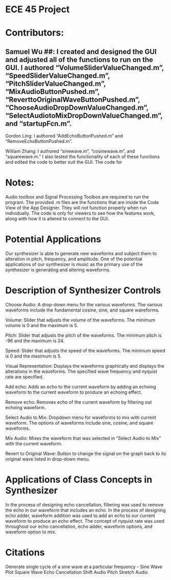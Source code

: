 # ECE 45 Project

# Contributors:
## Samuel Wu ##: I created and designed the GUI and adjusted all of the functions to run on the GUI. I authored “VolumeSliderValueChanged.m”, “SpeedSliderValueChanged.m”, “PitchSliderValueChanged.m”, “MixAudioButtonPushed.m”, “ReverttoOriginalWaveButtonPushed.m”, “ChooseAudioDropDownValueChanged.m”, “SelectAudiotoMixDropDownValueChanged.m”, and “startupFcn.m”.

Gordon Ling: I authored “AddEchoButtonPushed.m” and “RemoveEchoButtonPushed.m”.

William Zhang: I authored “sinewave.m”, “cosinewave.m”, and “squarewave.m.” I also tested the functionality of each of these functions and edited the code to better suit the GUI. The code for 

# Notes:
Audio toolbox and Signal Processing Toolbox are required to run the program.
The provided .m files are the functions that are inside the Code View of the App Designer. They will not function properly when run individually. The code is only for viewers to see how the features work, along with how it is altered to connect to the GUI.

# Potential Applications
Our synthesizer is able to generate new waveforms and subject them to alteration in pitch, frequency, and amplitude. One of the potential applications of our synthesizer is music as the primary use of the synthesizer is generating and altering waveforms. 

# Description of Synthesizer Controls
Choose Audio: A drop-down menu for the various waveforms. The various waveforms include the fundamental cosine, sine, and square waveforms.

Volume: Slider that adjusts the volume of the waveforms. The minimum volume is 0 and the maximum is 5. 

Pitch: Slider that adjusts the pitch of the waveforms. The minimum pitch is -96 and the maximum is 24.

Speed: Slider that adjusts the speed of the waveforms. The minimum speed is 0 and the maximum is 5. 

Visual Representation: Displays the waveforms graphically and displays the alterations in the waveforms. The specified wave frequency and nyquist rate are specified.

Add echo: Adds an echo to the current waveform by adding an echoing waveform to the current waveform to produce an echoing effect.

Remove echo: Removes echo of the current waveform by filtering out echoing waveform.

Select Audio to Mix: Dropdown menu for waveforms to mix with current waveform. The options of waveforms include sine, cosine, and square waveforms.

Mix Audio: Mixes the waveform that was selected in “Select Audio to Mix” with the current waveform. 

Revert to Original Wave: Button to change the signal on the graph back to its original wave listed in drop-down menu. 

# Applications of Class Concepts in Synthesizer
In the process of designing echo cancellation, filtering was used to remove the echo in our waveform that includes an echo. 
In the process of designing echo adder, waveform addition was used to add an echo to our current waveform to produce an echo effect.
The concept of nyquist rate was used throughout our echo cancellation, echo adder, waveform options, and waveform option to mix.

# Citations
Generate single cycle of a sine wave at a particular frequency - 
Sine Wave Plot
Square Wave
Echo Cancellation
Shift Audio Pitch 
Stretch Audio




